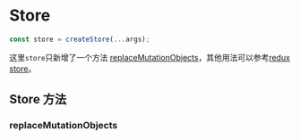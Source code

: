 # Store

```js
const store = createStore(...args);
```

这里`store`只新增了一个方法 [replaceMutationObjects](/docs/api/store.md#replaceMutationObjects)，其他用法可以参考[redux store](https://redux.js.org/api/store)。

## Store 方法

### replaceMutationObjects



